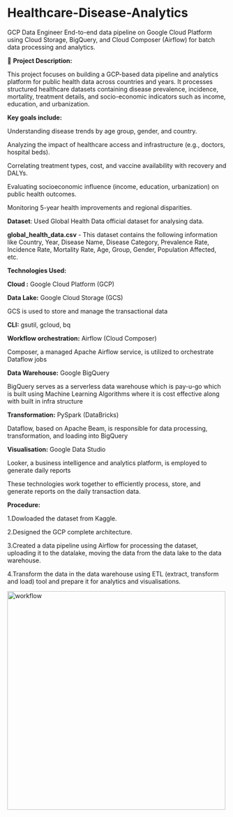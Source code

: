 # Healthcare-Disease-Analytics
GCP Data Engineer
End-to-end data pipeline on Google Cloud Platform using Cloud Storage, BigQuery, and Cloud Composer (Airflow) for batch data processing and analytics.

📝 **Project Description:**

This project focuses on building a GCP-based data pipeline and analytics platform for public health data across countries and years. It processes structured healthcare datasets containing disease prevalence, incidence, mortality, treatment details, and socio-economic indicators such as income, education, and urbanization.

**Key goals include:**

Understanding disease trends by age group, gender, and country.

Analyzing the impact of healthcare access and infrastructure (e.g., doctors, hospital beds).

Correlating treatment types, cost, and vaccine availability with recovery and DALYs.

Evaluating socioeconomic influence (income, education, urbanization) on public health outcomes.

Monitoring 5-year health improvements and regional disparities.

**Dataset**:
Used Global Health Data official dataset for analysing data.

**global_health_data.csv** - This dataset contains the following information like Country, Year, Disease Name, Disease Category, Prevalence Rate, Incidence Rate, Mortality Rate,	Age, Group, Gender, Population Affected, etc.

**Technologies Used:**

**Cloud :** Google Cloud Platform (GCP)

**Data Lake:** Google Cloud Storage (GCS)

GCS is used to store and manage the transactional data

**CLI:** gsutil, gcloud, bq

**Workflow orchestration:** Airflow (Cloud Composer)

Composer, a managed Apache Airflow service, is utilized to orchestrate Dataflow jobs

**Data Warehouse:** Google BigQuery

BigQuery serves as a serverless data warehouse which is pay-u-go which is built using Machine Learning Algorithms where it is cost effective along with built in infra structure

**Transformation:** PySpark (DataBricks)

Dataflow, based on Apache Beam, is responsible for data processing, transformation, and loading into BigQuery

**Visualisation:** Google Data Studio

Looker, a business intelligence and analytics platform, is employed to generate daily reports

These technologies work together to efficiently process, store, and generate reports on the daily transaction data.

**Procedure:**

1.Dowloaded the dataset from Kaggle.

2.Designed the GCP complete architecture.

3.Created a data pipeline using Airflow for processing the dataset, uploading it to the datalake, moving the data from the data lake to the data warehouse.

4.Transform the data in the data warehouse using ETL (extract, transform and load) tool and prepare it for analytics and visualisations.

<img width="500" alt="workflow" src="https://github.com/user-attachments/assets/82ba754a-696c-412f-93c4-8659d43941d8" />



